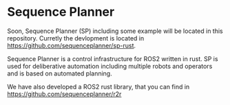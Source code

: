 # Sequence Planner
Soon, Sequence Planner (SP) including some example will be located in this repository. Curretly the devlopment is located in https://github.com/sequenceplanner/sp-rust. 

Sequence Planner is a control infrastructure for ROS2 written in rust. SP is used for deliberative automation including multiple robots and operators and is based on automated planning.

We have also developed a ROS2 rust library, that you can find in https://github.com/sequenceplanner/r2r
